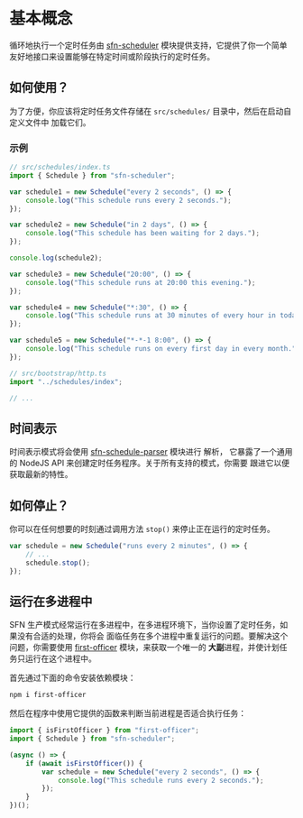 <!-- title: 定时任务; order: 17 -->
# 基本概念

循环地执行一个定时任务由 [sfn-scheduler](https://github.com/hyurl/sfn-scheduler)
模块提供支持，它提供了你一个简单友好地接口来设置能够在特定时间或阶段执行的定时任务。

## 如何使用？

为了方便，你应该将定时任务文件存储在 `src/schedules/` 目录中，然后在启动自定义文件中
加载它们。

### 示例

```typescript
// src/schedules/index.ts
import { Schedule } from "sfn-scheduler";

var schedule1 = new Schedule("every 2 seconds", () => {
    console.log("This schedule runs every 2 seconds.");
});

var schedule2 = new Schedule("in 2 days", () => {
    console.log("This schedule has been waiting for 2 days.");
});

console.log(schedule2);

var schedule3 = new Schedule("20:00", () => {
    console.log("This schedule runs at 20:00 this evening.");
});

var schedule4 = new Schedule("*:30", () => {
    console.log("This schedule runs at 30 minutes of every hour in today.");
});

var schedule5 = new Schedule("*-*-1 8:00", () => {
    console.log("This schedule runs on every first day in every month.");
});
```

```typescript
// src/bootstrap/http.ts
import "../schedules/index";

// ...
```

## 时间表示

时间表示模式将会使用
[sfn-schedule-parser](https://github.com/hyurl/sfn-schedule-parser) 模块进行
解析， 它暴露了一个通用的 NodeJS API 来创建定时任务程序。关于所有支持的模式，你需要
跟进它以便获取最新的特性。

## 如何停止？

你可以在任何想要的时刻通过调用方法 `stop()` 来停止正在运行的定时任务。

```typescript
var schedule = new Schedule("runs every 2 minutes", () => {
    // ...
    schedule.stop();
});
```

## 运行在多进程中

SFN 生产模式经常运行在多进程中，在多进程环境下，当你设置了定时任务，如果没有合适的处理，你将会
面临任务在多个进程中重复运行的问题。要解决这个问题，你需要使用 
[first-officer](https://github.com/hyurl/first-officer) 模块，来获取一个唯一的
**大副**进程，并使计划任务只运行在这个进程中。

首先通过下面的命令安装依赖模块：

```sh
npm i first-officer
```

然后在程序中使用它提供的函数来判断当前进程是否适合执行任务：

```typescript
import { isFirstOfficer } from "first-officer";
import { Schedule } from "sfn-scheduler";

(async () => {
    if (await isFirstOfficer()) {
        var schedule = new Schedule("every 2 seconds", () => {
            console.log("This schedule runs every 2 seconds.");
        });
    }
})();
```